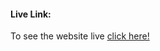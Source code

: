#### Live Link:

To see the website live [click here!](https://rayhanalkavey.github.io/Penguin-Fashion-project-tailwindcss/ "click here!")
